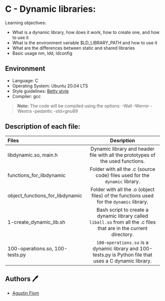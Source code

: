 # C - Dynamic libraries:

Learning objectives:

* What is a dynamic library, how does it work, how to create one, and how to use it
* What is the environment variable $LD_LIBRARY_PATH and how to use it
* What are the differences between static and shared libraries
* Basic usage nm, ldd, ldconfig

## Environment 
* Language: C
* Operating System: Ubuntu 20.04 LTS
* Style guidelines: [Betty style](https://github.com/holbertonschool/Betty/wiki)
* Compiler: gcc 
 > **Note:** The code will be compiled using the options: -Wall -Werror -Wextra -pedantic -std=gnu89

## Description of each file:

| Files          |Desription
|:----------------|:-------------------------------:|
|libdynamic.so, main.h |Dynamic library and header file with all the prototypes of the used functions.
|functions_for_libdynamic |Folder with all the .c (source code) files used for the `dynamic` library.
|object_functions_for_libdynamic |Folder with all the .o (object files) of the functions used for the `dynamic` library.
|1-create_dynamic_lib.sh |Bash script to create a dynamic library called `liball.so` from all the .c files that are in the current directory.
|100-operations.so, 100-tests.py |`100-operations.so` is a dynamic library and 100-tests.py is Python file that uses a C dynamic library.

## Authors :pen:

* [Agustin Flom](https://www.linkedin.com/in/agustin-f/)
